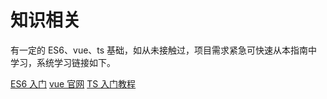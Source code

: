 # 知识相关

有一定的 ES6、vue、ts 基础，如从未接触过，项目需求紧急可快速从本指南中学习，系统学习链接如下。

[ES6 入门](https://es6.ruanyifeng.com/)
[vue 官网](https://cn.vuejs.org/)
[TS 入门教程](https://ts.xcatliu.com/)
